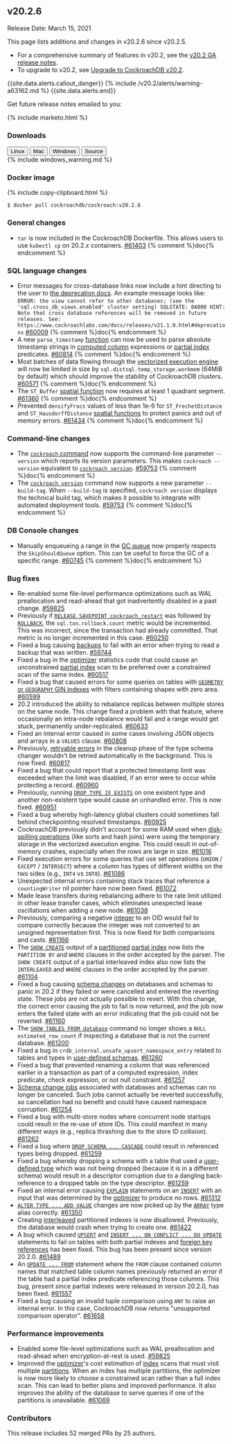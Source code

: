 ## v20.2.6

Release Date: March 15, 2021

This page lists additions and changes in v20.2.6 since v20.2.5.

- For a comprehensive summary of features in v20.2, see the [v20.2 GA release notes](v20.2.0.html).
- To upgrade to v20.2, see [Upgrade to CockroachDB v20.2](../v20.2/upgrade-cockroach-version.html).

{{site.data.alerts.callout_danger}}
{% include /v20.2/alerts/warning-a63162.md %}
{{site.data.alerts.end}}

Get future release notes emailed to you:

{% include marketo.html %}

### Downloads

<div id="os-tabs" class="filters clearfix">
    <a href="https://binaries.cockroachdb.com/cockroach-v20.2.6.linux-amd64.tgz"><button id="linux" class="filter-button" data-scope="linux" data-eventcategory="linux-binary-release-notes">Linux</button></a>
    <a href="https://binaries.cockroachdb.com/cockroach-v20.2.6.darwin-10.9-amd64.tgz"><button id="mac" class="filter-button" data-scope="mac" data-eventcategory="mac-binary-release-notes">Mac</button></a>
    <a href="https://binaries.cockroachdb.com/cockroach-v20.2.6.windows-6.2-amd64.zip"><button id="windows" class="filter-button" data-scope="windows" data-eventcategory="windows-binary-release-notes">Windows</button></a>
    <a href="https://binaries.cockroachdb.com/cockroach-v20.2.6.src.tgz"><button id="source" class="filter-button" data-scope="source" data-eventcategory="source-release-notes">Source</button></a>
</div>

<section class="filter-content" data-scope="windows">
{% include windows_warning.md %}
</section>

### Docker image

{% include copy-clipboard.html %}
~~~shell
$ docker pull cockroachdb/cockroach:v20.2.6
~~~

### General changes

- `tar` is now included in the CockroachDB Dockerfile. This allows users to use `kubectl cp` on 20.2.x containers. [#61403][#61403] {% comment %}doc{% endcomment %}

### SQL language changes

- Error messages for cross-database links now include a hint directing to the user to [the deprecation docs](v20.2.0.html#deprecations). An example message looks like:  `ERROR: the view cannot refer to other databases; (see the 'sql.cross_db_views.enabled' cluster setting) SQLSTATE: 0A000 HINT: Note that cross database references will be removed in future releases. See: https://www.cockroachlabs.com/docs/releases/v21.1.0.html#deprecations` [#60009][#60009] {% comment %}doc{% endcomment %}
- A new `parse_timestamp` [function](../v20.2/functions-and-operators.html) can now be used to parse absolute timestamp strings in [computed column](../v20.2/computed-columns.html) expressions or [partial index](../v20.2/partial-indexes.html) predicates. [#60814][#60814] {% comment %}doc{% endcomment %}
- Most batches of data flowing through the [vectorized execution engine](../v20.2/vectorized-execution.html) will now be limited in size by `sql.distsql.temp_storage.workmem` (64MiB by default) which should improve the stability of CockroachDB clusters. [#60571][#60571] {% comment %}doc{% endcomment %}
- The `ST_Buffer` [spatial function](../v20.2/functions-and-operators.html#spatial-functions) now requires at least 1 quadrant segment. [#61360][#61360] {% comment %}doc{% endcomment %}
- Prevented `densifyFracs` values of less than 1e-6 for `ST_FrechetDistance` and `ST_HausdorffDistance` [spatial functions](../v20.2/functions-and-operators.html#spatial-functions) to protect panics and out of memory errors. [#61434][#61434] {% comment %}doc{% endcomment %}

### Command-line changes

- The [`cockroach` command](../v20.2/cockroach-commands.html) now supports the command-line parameter `--version` which reports its version parameters. This makes `cockroach --version` equivalent to [`cockroach version`](../v20.2/cockroach-version.html). [#59753][#59753] {% comment %}doc{% endcomment %}
- The [`cockroach version`](../v20.2/cockroach-version.html) command now supports a new parameter `--build-tag`. When `--build-tag` is specified, `cockroach version` displays the technical build tag, which makes it possible to integrate with automated deployment tools. [#59753][#59753] {% comment %}doc{% endcomment %}

### DB Console changes

- Manually enqueueing a range in the [GC queue](../v20.2/architecture/storage-layer.html#garbage-collection) now properly respects the `SkipShouldQueue` option. This can be useful to force the GC of a specific range. [#60745][#60745] {% comment %}doc{% endcomment %}

### Bug fixes

- Re-enabled some file-level performance optimizations such as WAL preallocation and read-ahead that got inadvertently disabled in a past change. [#59825][#59825]
- Previously if [`RELEASE SAVEPOINT cockroach_restart`](../v20.2/savepoint.html) was followed by [`ROLLBACK`](../v20.2/rollback-transaction.html), the `sql.txn.rollback.count` metric would be incremented. This was incorrect, since the transaction had already committed. That metric is no longer incremented in this case. [#60250][#60250]
- Fixed a bug causing [backups](../v20.2/backup.html) to fail with an error when trying to read a backup that was written. [#59744][#59744]
- Fixed a bug in the [optimizer](../v20.2/cost-based-optimizer.html) statistics code that could cause an unconstrained [partial index](../v20.2/partial-indexes.html) scan to be preferred over a constrained scan of the same index. [#60517][#60517]
- Fixed a bug that caused errors for some queries on tables with [`GEOMETRY` or `GEOGRAPHY` GIN indexes](../v20.2/spatial-indexes.html) with filters containing shapes with zero area. [#60599][#60599]
- 20.2 introduced the ability to rebalance replicas between multiple stores on the same node. This change fixed a problem with that feature, where occasionally an intra-node rebalance would fail and a range would get stuck, permanently under-replicated. [#60633][#60633]
- Fixed an internal error caused in some cases involving JSON objects and arrays in a `VALUES` clause. [#60808][#60808]
- Previously, [retryable errors](../v20.2/transaction-retry-error-reference.html) in the cleanup phase of the type schema changer wouldn't be retried automatically in the background. This is now fixed. [#60817][#60817]
- Fixed a bug that could report that a protected timestamp limit was exceeded when the limit was disabled, if an error were to occur while protecting a record. [#60960][#60960]
- Previously, running [`DROP TYPE IF EXISTS`](../v20.2/drop-type.html) on one existent type and another non-existent type would cause an unhandled error. This is now fixed. [#60951][#60951]
- Fixed a bug whereby high-latency global clusters could sometimes fall behind checkpointing resolved timestamps. [#60925][#60925]
- CockroachDB previously didn't account for some RAM used when [disk-spilling operations](../v20.2/vectorized-execution.html#disk-spilling-operations) (like sorts and hash joins) were using the temporary storage in the vectorized execution engine. This could result in out-of-memory crashes, especially when the rows are large in size. [#61016][#61016]
- Fixed execution errors for some queries that use set operations (`UNION` / `EXCEPT` / `INTERSECT`) where a column has types of different widths on the two sides (e.g., `INT4` vs `INT8`). [#61086][#61086]
- Unexpected internal errors containing stack traces that reference a `countingWriter` nil pointer have now been fixed. [#61072][#61072]
- Made lease transfers during rebalancing adhere to the rate limit utilized in other lease transfer cases, which eliminates unexpected lease oscillations when adding a new node. [#61038][#61038]
- Previously, comparing a negative [integer](../v20.2/int.html) to an OID would fail to compare correctly because the integer was not converted to an unsigned representation first. This is now fixed for both comparisons and casts. [#61166][#61166]
- The [`SHOW CREATE`](../v20.2/show-create.html) output of a [partitioned](../v20.2/partition-by.html) [partial index](../v20.2/partial-indexes.html) now lists the `PARTITION BY` and `WHERE` clauses in the order accepted by the parser. The `SHOW CREATE` output of a partial interleaved index also now lists the `INTERLEAVED` and `WHERE` clauses in the order accepted by the parser. [#61104][#61104]
- Fixed a bug causing [schema changes](../v20.2/online-schema-changes.html) on databases and schemas to panic in 20.2 if they failed or were cancelled and entered the reverting state. These jobs are not actually possible to revert. With this change, the correct error causing the job to fail is now returned, and the job now enters the failed state with an error indicating that the job could not be reverted. [#61160][#61160]
- The [`SHOW TABLES FROM database`](../v20.2/show-tables.html) command no longer shows a `NULL estimated_row_count` if inspecting a database that is not the current database. [#61200][#61200]
- Fixed a bug in `crdb_internal.unsafe_upsert_namespace_entry` related to tables and types in [user-defined schemas](../v20.2/create-schema.html). [#61260][#61260]
- Fixed a bug that prevented renaming a column that was referenced earlier in a transaction as part of a computed expression, index predicate, check expression, or not null constraint. [#61257][#61257]
- [Schema change jobs](../v20.2/online-schema-changes.html) associated with databases and schemas can no longer be canceled. Such jobs cannot actually be reverted successfully, so cancellation had no benefit and could have caused namespace corruption. [#61254][#61254]
- Fixed a bug with multi-store nodes where concurrent node startups could result in the re-use of store IDs. This could manifest in many different ways (e.g., replica thrashing due to the store ID collision). [#61262][#61262]
- Fixed a bug where [`DROP SCHEMA ... CASCADE`](../v20.2/drop-schema.html) could result in referenced types being dropped. [#61259][#61259]
- Fixed a bug whereby dropping a schema with a table that used a [user-defined type](../v20.2/create-type.html) which was not being dropped (because it is in a different schema) would result in a descriptor corruption due to a dangling back-reference to a dropped table on the type descriptor. [#61259][#61259]
- Fixed an internal error causing [`EXPLAIN`](../v20.2/explain.html) statements on an [`INSERT`](../v20.2/insert.html) with an input that was determined by the [optimizer](../v20.2/cost-based-optimizer.html) to produce no rows. [#61312][#61312]
- [`ALTER TYPE ... ADD VALUE`](../v20.2/alter-type.html) changes are now picked up by the [`ARRAY`](../v20.2/array.html) type alias correctly. [#61350][#61350]
- Creating [interleaved](../v20.2/interleave-in-parent.html) partitioned indexes is now disallowed. Previously, the database would crash when trying to create one. [#61422][#61422]
- A bug which caused [`UPSERT`](../v20.2/upsert.html) and [`INSERT ... ON CONFLICT ... DO UPDATE`](../v20.2/insert.html) statements to fail on tables with both partial indexes and [foreign key references](../v20.2/foreign-key.html) has been fixed. This bug has been present since version 20.2.0. [#61489][#61489]
- An [`UPDATE ... FROM`](../v20.2/update.html) statement where the `FROM` clause contained column names that matched table column names previously returned an error if the table had a partial index predicate referencing those columns. This bug, present since partial indexes were released in version 20.2.0, has been fixed. [#61557][#61557]
- Fixed a bug causing an invalid tuple comparison using `ANY` to raise an internal error. In this case, CockroachDB now returns "unsupported comparison operator". [#61658][#61658]

### Performance improvements

- Enabled some file-level optimizations such as WAL preallocation and read-ahead when encryption-at-rest is used. [#59825][#59825]
- Improved the [optimizer](../v20.2/cost-based-optimizer.html)'s cost estimation of [index](../v20.2/indexes.html) scans that must visit multiple [partitions](../v20.2/partition-by.html). When an index has multiple partitions, the optimizer is now more likely to choose a constrained scan rather than a full index scan. This can lead to better plans and improved performance. It also improves the ability of the database to serve queries if one of the partitions is unavailable. [#61069][#61069]

### Contributors

This release includes 52 merged PRs by 25 authors.

[#59744]: https://github.com/cockroachdb/cockroach/pull/59744
[#59753]: https://github.com/cockroachdb/cockroach/pull/59753
[#59825]: https://github.com/cockroachdb/cockroach/pull/59825
[#60009]: https://github.com/cockroachdb/cockroach/pull/60009
[#60250]: https://github.com/cockroachdb/cockroach/pull/60250
[#60517]: https://github.com/cockroachdb/cockroach/pull/60517
[#60571]: https://github.com/cockroachdb/cockroach/pull/60571
[#60599]: https://github.com/cockroachdb/cockroach/pull/60599
[#60633]: https://github.com/cockroachdb/cockroach/pull/60633
[#60745]: https://github.com/cockroachdb/cockroach/pull/60745
[#60808]: https://github.com/cockroachdb/cockroach/pull/60808
[#60814]: https://github.com/cockroachdb/cockroach/pull/60814
[#60817]: https://github.com/cockroachdb/cockroach/pull/60817
[#60925]: https://github.com/cockroachdb/cockroach/pull/60925
[#60951]: https://github.com/cockroachdb/cockroach/pull/60951
[#60960]: https://github.com/cockroachdb/cockroach/pull/60960
[#61016]: https://github.com/cockroachdb/cockroach/pull/61016
[#61038]: https://github.com/cockroachdb/cockroach/pull/61038
[#61069]: https://github.com/cockroachdb/cockroach/pull/61069
[#61072]: https://github.com/cockroachdb/cockroach/pull/61072
[#61086]: https://github.com/cockroachdb/cockroach/pull/61086
[#61104]: https://github.com/cockroachdb/cockroach/pull/61104
[#61160]: https://github.com/cockroachdb/cockroach/pull/61160
[#61166]: https://github.com/cockroachdb/cockroach/pull/61166
[#61200]: https://github.com/cockroachdb/cockroach/pull/61200
[#61254]: https://github.com/cockroachdb/cockroach/pull/61254
[#61257]: https://github.com/cockroachdb/cockroach/pull/61257
[#61259]: https://github.com/cockroachdb/cockroach/pull/61259
[#61260]: https://github.com/cockroachdb/cockroach/pull/61260
[#61262]: https://github.com/cockroachdb/cockroach/pull/61262
[#61312]: https://github.com/cockroachdb/cockroach/pull/61312
[#61350]: https://github.com/cockroachdb/cockroach/pull/61350
[#61360]: https://github.com/cockroachdb/cockroach/pull/61360
[#61403]: https://github.com/cockroachdb/cockroach/pull/61403
[#61422]: https://github.com/cockroachdb/cockroach/pull/61422
[#61434]: https://github.com/cockroachdb/cockroach/pull/61434
[#61489]: https://github.com/cockroachdb/cockroach/pull/61489
[#61557]: https://github.com/cockroachdb/cockroach/pull/61557
[#61658]: https://github.com/cockroachdb/cockroach/pull/61658
